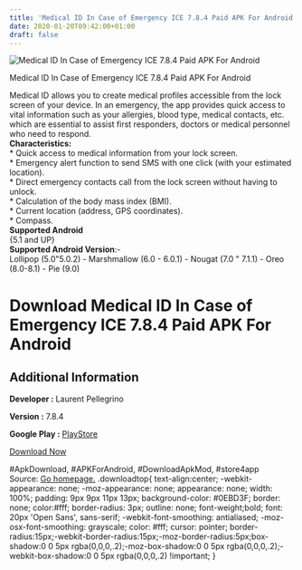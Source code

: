 ```yaml
---
title: 'Medical ID In Case of Emergency ICE 7.8.4 Paid APK For Android'
date: 2020-01-20T09:42:00+01:00
draft: false
---
```


![Medical ID In Case of Emergency ICE 7.8.4 Paid APK For Android](https://i1.wp.com/apkhome.net/wp-content/uploads/2020/01/Medical-ID-In-Case-of-Emergency-ICE-7.8.4-Paid.png "Medical ID In Case of Emergency ICE 7.8.4 Paid APK For Android")

  

Medical ID In Case of Emergency ICE 7.8.4 Paid APK For Android

Medical ID allows you to create medical profiles accessible from the lock screen of your device. In an emergency, the app provides quick access to vital information such as your allergies, blood type, medical contacts, etc. which are essential to assist first responders, doctors or medical personnel who need to respond.  
**Characteristics:**  
\* Quick access to medical information from your lock screen.  
\* Emergency alert function to send SMS with one click (with your estimated location).  
\* Direct emergency contacts call from the lock screen without having to unlock.  
\* Calculation of the body mass index (BMI).  
\* Current location (address, GPS coordinates).  
\* Compass.  
**Supported Android**  
{5.1 and UP}  
**Supported Android Version**:-  
Lollipop (5.0"5.0.2) - Marshmallow (6.0 - 6.0.1) - Nougat (7.0 " 7.1.1) - Oreo (8.0-8.1) - Pie (9.0)

Download Medical ID In Case of Emergency ICE 7.8.4 Paid APK For Android
=======================================================================

Additional Information
----------------------

**Developer :** Laurent Pellegrino

**Version :** 7.8.4

**Google Play :** [PlayStore](https://play.google.com/store/apps/details?id=app.medicalid)

  

[Download Now](https://store4app.co/post/medical-id-in-case-of-emergency-ice-7-8-4-paid-apk-for-android_1579507313)

  
#ApkDownload, #APKForAndroid, #DownloadApkMod, #store4app  
Source: [Go homepage.](https://store4app.co/post/medical-id-in-case-of-emergency-ice-7-8-4-paid-apk-for-android_1579507313) .downloadtop{ text-align:center; -webkit-appearance: none; -moz-appearance: none; appearance: none; width: 100%; padding: 9px 9px 11px 13px; background-color: #0EBD3F; border: none; color:#fff; border-radius: 3px; outline: none; font-weight;bold; font: 20px 'Open Sans', sans-serif; -webkit-font-smoothing: antialiased; -moz-osx-font-smoothing: grayscale; color: #fff; cursor: pointer; border-radius:15px;-webkit-border-radius:15px;-moz-border-radius:5px;box-shadow:0 0 5px rgba(0,0,0,.2);-moz-box-shadow:0 0 5px rgba(0,0,0,.2);-webkit-box-shadow:0 0 5px rgba(0,0,0,.2) !important; }